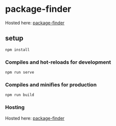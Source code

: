 # package-finder
Hosted here: [package-finder](https://package-finder.web.app/ "package-finder")

## setup
```
npm install
```
### Compiles and hot-reloads for development
```
npm run serve
```
### Compiles and minifies for production
```
npm run build
```
### Hosting
Hosted here: [package-finder](https://package-finder.web.app/ "package-finder")
